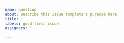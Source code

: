 ```yaml
---
name: question
about: Describe this issue template's purpose here.
title: ''
labels: good first issue
assignees: ''

---
```



